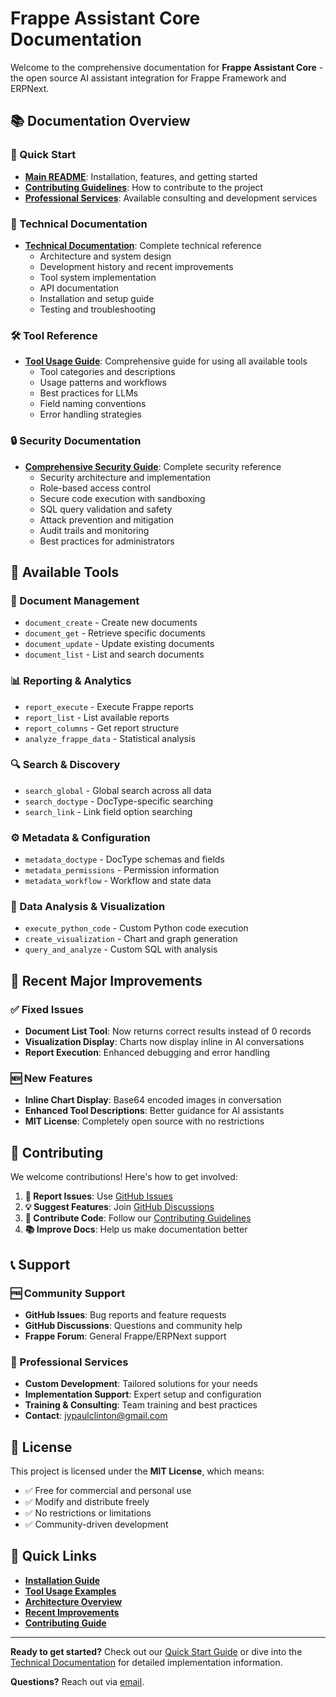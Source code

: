 # Frappe Assistant Core Documentation

Welcome to the comprehensive documentation for **Frappe Assistant Core** - the open source AI assistant integration for Frappe Framework and ERPNext.

## 📚 Documentation Overview

### 🚀 Quick Start
- **[Main README](../README.md)**: Installation, features, and getting started
- **[Contributing Guidelines](../CONTRIBUTING.md)**: How to contribute to the project
- **[Professional Services](../COMMERCIAL.md)**: Available consulting and development services

### 📖 Technical Documentation
- **[Technical Documentation](TECHNICAL_DOCUMENTATION.md)**: Complete technical reference
  - Architecture and system design
  - Development history and recent improvements
  - Tool system implementation
  - API documentation
  - Installation and setup guide
  - Testing and troubleshooting

### 🛠️ Tool Reference
- **[Tool Usage Guide](TOOL_USAGE_GUIDE.md)**: Comprehensive guide for using all available tools
  - Tool categories and descriptions
  - Usage patterns and workflows
  - Best practices for LLMs
  - Field naming conventions
  - Error handling strategies

### 🔒 Security Documentation
- **[Comprehensive Security Guide](../COMPREHENSIVE_SECURITY_GUIDE.md)**: Complete security reference
  - Security architecture and implementation
  - Role-based access control
  - Secure code execution with sandboxing
  - SQL query validation and safety
  - Attack prevention and mitigation
  - Audit trails and monitoring
  - Best practices for administrators

## 🔧 Available Tools

### 📄 Document Management
- `document_create` - Create new documents
- `document_get` - Retrieve specific documents  
- `document_update` - Update existing documents
- `document_list` - List and search documents

### 📊 Reporting & Analytics
- `report_execute` - Execute Frappe reports
- `report_list` - List available reports
- `report_columns` - Get report structure
- `analyze_frappe_data` - Statistical analysis

### 🔍 Search & Discovery
- `search_global` - Global search across all data
- `search_doctype` - DocType-specific searching
- `search_link` - Link field option searching

### ⚙️ Metadata & Configuration
- `metadata_doctype` - DocType schemas and fields
- `metadata_permissions` - Permission information
- `metadata_workflow` - Workflow and state data

### 🎨 Data Analysis & Visualization
- `execute_python_code` - Custom Python code execution
- `create_visualization` - Chart and graph generation
- `query_and_analyze` - Custom SQL with analysis

## 🌟 Recent Major Improvements

### ✅ Fixed Issues
- **Document List Tool**: Now returns correct results instead of 0 records
- **Visualization Display**: Charts now display inline in AI conversations
- **Report Execution**: Enhanced debugging and error handling

### 🆕 New Features
- **Inline Chart Display**: Base64 encoded images in conversation
- **Enhanced Tool Descriptions**: Better guidance for AI assistants
- **MIT License**: Completely open source with no restrictions

## 🤝 Contributing

We welcome contributions! Here's how to get involved:

1. **🐛 Report Issues**: Use [GitHub Issues](https://github.com/clinu/frappe-assistant-core/issues)
2. **💡 Suggest Features**: Join [GitHub Discussions](https://github.com/clinu/frappe-assistant-core/discussions)
3. **🔧 Contribute Code**: Follow our [Contributing Guidelines](../CONTRIBUTING.md)
4. **📚 Improve Docs**: Help us make documentation better

## 📞 Support

### 🆓 Community Support
- **GitHub Issues**: Bug reports and feature requests
- **GitHub Discussions**: Questions and community help
- **Frappe Forum**: General Frappe/ERPNext support

### 💼 Professional Services
- **Custom Development**: Tailored solutions for your needs
- **Implementation Support**: Expert setup and configuration
- **Training & Consulting**: Team training and best practices
- **Contact**: [jypaulclinton@gmail.com](mailto:jypaulclinton@gmail.com)

## 📄 License

This project is licensed under the **MIT License**, which means:
- ✅ Free for commercial and personal use
- ✅ Modify and distribute freely
- ✅ No restrictions or limitations
- ✅ Community-driven development

## 🚀 Quick Links

- **[Installation Guide](../README.md#-quick-start)**
- **[Tool Usage Examples](TOOL_USAGE_GUIDE.md#example-user-scenarios)**
- **[Architecture Overview](TECHNICAL_DOCUMENTATION.md#architecture)**
- **[Recent Improvements](TECHNICAL_DOCUMENTATION.md#recent-improvements)**
- **[Contributing Guide](../CONTRIBUTING.md)**

---

**Ready to get started?** Check out our [Quick Start Guide](../README.md#-quick-start) or dive into the [Technical Documentation](TECHNICAL_DOCUMENTATION.md) for detailed implementation information.

**Questions?** Reach out via [email](mailto:jypaulclinton@gmail.com).